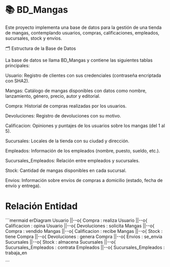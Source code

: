 # 📚 BD_Mangas

Este proyecto implementa una base de datos para la gestión de una tienda de mangas, contemplando usuarios, compras, calificaciones, empleados, sucursales, stock y envíos.

🗂️ Estructura de la Base de Datos

La base de datos se llama BD_Mangas y contiene las siguientes tablas principales:

Usuario: Registro de clientes con sus credenciales (contraseña encriptada con SHA2).

Mangas: Catálogo de mangas disponibles con datos como nombre, lanzamiento, género, precio, autor y editorial.

Compra: Historial de compras realizadas por los usuarios.

Devoluciones: Registro de devoluciones con su motivo.

Calificacion: Opiniones y puntajes de los usuarios sobre los mangas (del 1 al 5).

Sucursales: Locales de la tienda con su ciudad y dirección.

Empleados: Información de los empleados (nombre, puesto, sueldo, etc.).

Sucursales_Empleados: Relación entre empleados y sucursales.

Stock: Cantidad de mangas disponibles en cada sucursal.

Envios: Información sobre envíos de compras a domicilio (estado, fecha de envío y entrega).

# Relación Entidad
´´´mermaid
erDiagram
    Usuario ||--o{ Compra : realiza
    Usuario ||--o{ Calificacion : opina
    Usuario ||--o{ Devoluciones : solicita
    Mangas ||--o{ Compra : vendido
    Mangas ||--o{ Calificacion : recibe
    Mangas ||--o{ Stock : tiene
    Compra ||--o{ Devoluciones : genera
    Compra ||--o{ Envios : se_envia
    Sucursales ||--o{ Stock : almacena
    Sucursales ||--o{ Sucursales_Empleados : contrata
    Empleados ||--o{ Sucursales_Empleados : trabaja_en

´´´
